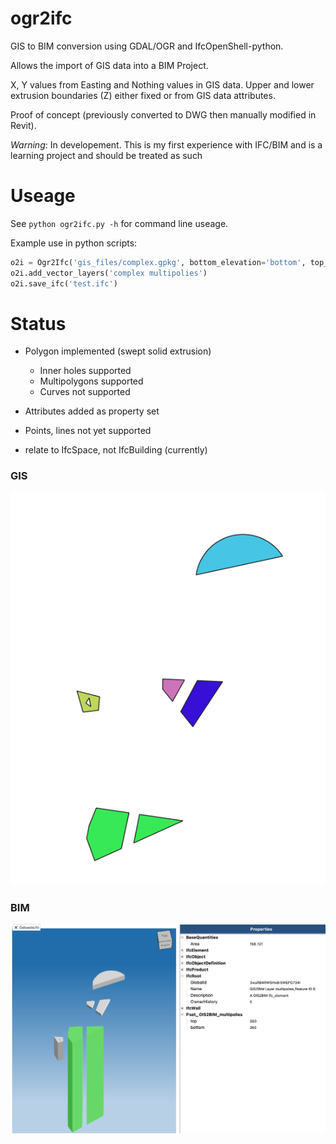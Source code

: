 # ogr2ifc
GIS to BIM conversion using GDAL/OGR and IfcOpenShell-python.

Allows the import of GIS data into a BIM Project.

X, Y values from Easting and Nothing values in GIS data.
Upper and lower extrusion boundaries (Z) either fixed or from GIS data attributes.

Proof of concept (previously converted to DWG then manually modified in Revit).

*Warning*: In developement. This is my first experience with IFC/BIM and is a learning project and should be treated as such

# Useage
See `python ogr2ifc.py -h` for command line useage.

Example use in python scripts:
```python
o2i = Ogr2Ifc('gis_files/complex.gpkg', bottom_elevation='bottom', top_elevation='top')
o2i.add_vector_layers('complex multipolies')
o2i.save_ifc('test.ifc')
```

# Status
* Polygon implemented (swept solid extrusion)
  * Inner holes supported
  * Multipolygons supported
  * Curves not supported
* Attributes added as property set
  
* Points, lines not yet supported
* relate to IfcSpace, not IfcBuilding (currently)

### GIS
![GIS File Source](GIS_file.png?raw=true)
### BIM
![IFC File](example_ifc.png?raw=true)